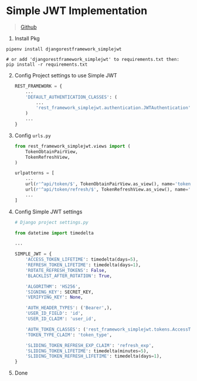 # Simple JWT Implementation

> [Github](https://github.com/davesque/django-rest-framework-simplejwt)



1. Install Pkg

```shell
pipenv install djangorestframework_simplejwt

# or add 'djangorestframework_simplejwt' to requirements.txt then:
pip install -r requirements.txt
```



2. Config Project settings to use Simple JWT

   ```python
   REST_FRAMEWORK = {
       ...
       'DEFAULT_AUTHENTICATION_CLASSES': (
           ...
           'rest_framework_simplejwt.authentication.JWTAuthentication',
       )
       ...
   }
   ```

   

3. Config `urls.py`

   ```python
   from rest_framework_simplejwt.views import (
       TokenObtainPairView,
       TokenRefreshView,
   )
   
   urlpatterns = [
       ...
       url(r'^api/token/$', TokenObtainPairView.as_view(), name='token_obtain_pair'),
       url(r'^api/token/refresh/$', TokenRefreshView.as_view(), name='token_refresh'),
       ...
   ]
   ```

   

4. Config Simple JWT settings

   ```python
   # Django project settings.py
   
   from datetime import timedelta
   
   ...
   
   SIMPLE_JWT = {
       'ACCESS_TOKEN_LIFETIME': timedelta(days=5),
       'REFRESH_TOKEN_LIFETIME': timedelta(days=1),
       'ROTATE_REFRESH_TOKENS': False,
       'BLACKLIST_AFTER_ROTATION': True,
   
       'ALGORITHM': 'HS256',
       'SIGNING_KEY': SECRET_KEY,
       'VERIFYING_KEY': None,
   
       'AUTH_HEADER_TYPES': ('Bearer',),
       'USER_ID_FIELD': 'id',
       'USER_ID_CLAIM': 'user_id',
   
       'AUTH_TOKEN_CLASSES': ('rest_framework_simplejwt.tokens.AccessToken',),
       'TOKEN_TYPE_CLAIM': 'token_type',
   
       'SLIDING_TOKEN_REFRESH_EXP_CLAIM': 'refresh_exp',
       'SLIDING_TOKEN_LIFETIME': timedelta(minutes=5),
       'SLIDING_TOKEN_REFRESH_LIFETIME': timedelta(days=1),
   }
   ```

   

5. Done